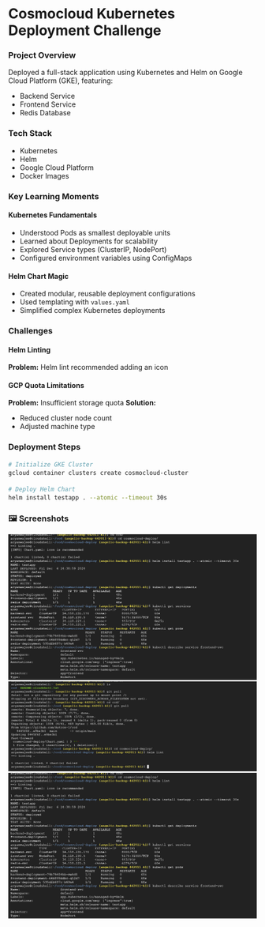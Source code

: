 
#  Cosmocloud Kubernetes Deployment Challenge


### Project Overview
Deployed a full-stack application using Kubernetes and Helm on Google Cloud Platform (GKE), featuring:
- Backend Service
- Frontend Service
- Redis Database

### Tech Stack
- Kubernetes
- Helm
- Google Cloud Platform
- Docker Images

### Key Learning Moments

#### Kubernetes Fundamentals
- Understood Pods as smallest deployable units
- Learned about Deployments for scalability
- Explored Service types (ClusterIP, NodePort)
- Configured environment variables using ConfigMaps

#### Helm Chart Magic
- Created modular, reusable deployment configurations
- Used templating with `values.yaml`
- Simplified complex Kubernetes deployments

### Challenges

#### Helm Linting
**Problem:** Helm lint recommended adding an icon


#### GCP Quota Limitations
**Problem:** Insufficient storage quota
**Solution:** 
- Reduced cluster node count
- Adjusted machine type

### Deployment Steps
```bash
# Initialize GKE Cluster
gcloud container clusters create cosmocloud-cluster

# Deploy Helm Chart
helm install testapp . --atomic --timeout 30s
```

### 🖼 Screenshots
![alt text](<Screenshot 2024-12-06 201802.png>) ![alt text](<Screenshot 2024-12-06 202035.png>) ![alt text](<Screenshot 2024-12-06 201802-2.png>)
